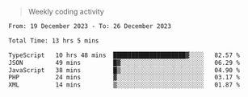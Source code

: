 > Weekly coding activity
<!--START_SECTION:waka-->

```txt
From: 19 December 2023 - To: 26 December 2023

Total Time: 13 hrs 5 mins

TypeScript   10 hrs 48 mins  ████████████████████▓░░░░   82.57 %
JSON         49 mins         █▓░░░░░░░░░░░░░░░░░░░░░░░   06.29 %
JavaScript   38 mins         █▒░░░░░░░░░░░░░░░░░░░░░░░   04.90 %
PHP          24 mins         ▓░░░░░░░░░░░░░░░░░░░░░░░░   03.17 %
XML          14 mins         ▒░░░░░░░░░░░░░░░░░░░░░░░░   01.87 %
```

<!--END_SECTION:waka-->
